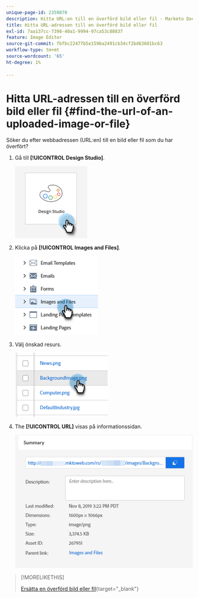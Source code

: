 ```yaml
---
unique-page-id: 2359870
description: Hitta URL:en till en överförd bild eller fil - Marketo Docs - produktdokumentation
title: Hitta URL-adressen till en överförd bild eller fil
exl-id: 7aa137cc-7398-40a1-9994-97ca53c88837
feature: Image Editor
source-git-commit: fbfbc22477b5e1596a2491cb34cf2bd63601bc63
workflow-type: tm+mt
source-wordcount: '65'
ht-degree: 1%

---
```


# Hitta URL-adressen till en överförd bild eller fil {#find-the-url-of-an-uploaded-image-or-file}

Söker du efter webbadressen (URL:en) till en bild eller fil som du har överfört?

1. Gå till **[!UICONTROL Design Studio]**.

   ![](assets/find-the-url-of-an-uploaded-image-or-file-1.png)

1. Klicka på **[!UICONTROL Images and Files]**.

   ![](assets/find-the-url-of-an-uploaded-image-or-file-2.png)

1. Välj önskad resurs.

   ![](assets/find-the-url-of-an-uploaded-image-or-file-3.png)

1. The **[!UICONTROL URL]** visas på informationssidan.

   ![](assets/find-the-url-of-an-uploaded-image-or-file-4.png)

>[!MORELIKETHIS]
>
>[Ersätta en överförd bild eller fil](/help/marketo/product-docs/demand-generation/images-and-files/replace-an-uploaded-image-or-file.md){target="_blank"}
